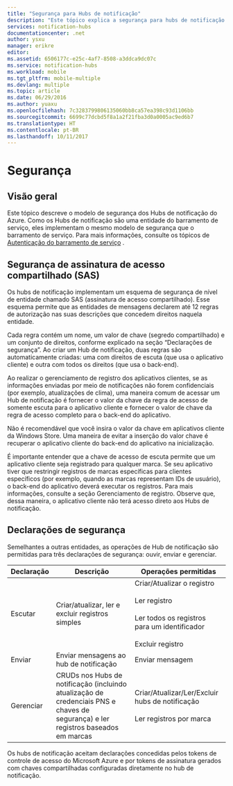 ```yaml
---
title: "Segurança para Hubs de notificação"
description: "Este tópico explica a segurança para hubs de notificação do Azure."
services: notification-hubs
documentationcenter: .net
author: ysxu
manager: erikre
editor: 
ms.assetid: 6506177c-e25c-4af7-8508-a3ddca9dc07c
ms.service: notification-hubs
ms.workload: mobile
ms.tgt_pltfrm: mobile-multiple
ms.devlang: multiple
ms.topic: article
ms.date: 06/29/2016
ms.author: yuaxu
ms.openlocfilehash: 7c3283799806135060bb8ca57ea398c93d1106bb
ms.sourcegitcommit: 6699c77dcbd5f8a1a2f21fba3d0a0005ac9ed6b7
ms.translationtype: HT
ms.contentlocale: pt-BR
ms.lasthandoff: 10/11/2017
---
```

# <a name="security"></a>Segurança
## <a name="overview"></a>Visão geral
Este tópico descreve o modelo de segurança dos Hubs de notificação do Azure. Como os Hubs de notificação são uma entidade do barramento de serviço, eles implementam o mesmo modelo de segurança que o barramento de serviço. Para mais informações, consulte os tópicos de [Autenticação do barramento de serviço](https://msdn.microsoft.com/library/azure/dn155925.aspx) .

## <a name="shared-access-signature-security-sas"></a>Segurança de assinatura de acesso compartilhado (SAS)
Os hubs de notificação implementam um esquema de segurança de nível de entidade chamado SAS (assinatura de acesso compartilhado). Esse esquema permite que as entidades de mensagens declarem até 12 regras de autorização nas suas descrições que concedem direitos naquela entidade.

Cada regra contém um nome, um valor de chave (segredo compartilhado) e um conjunto de direitos, conforme explicado na seção “Declarações de segurança”. Ao criar um Hub de notificação, duas regras são automaticamente criadas: uma com direitos de escuta (que usa o aplicativo cliente) e outra com todos os direitos (que usa o back-end).

Ao realizar o gerenciamento de registro dos aplicativos clientes, se as informações enviadas por meio de notificações não forem confidenciais (por exemplo, atualizações de clima), uma maneira comum de acessar um Hub de notificação é fornecer o valor da chave da regra de acesso de somente escuta para o aplicativo cliente e fornecer o valor de chave da regra de acesso completo para o back-end do aplicativo.

Não é recomendável que você insira o valor da chave em aplicativos cliente da Windows Store. Uma maneira de evitar a inserção do valor chave é recuperar o aplicativo cliente do back-end do aplicativo na inicialização.

É importante entender que a chave de acesso de escuta permite que um aplicativo cliente seja registrado para qualquer marca. Se seu aplicativo tiver que restringir registros de marcas específicas para clientes específicos (por exemplo, quando as marcas representam IDs de usuário), o back-end do aplicativo deverá executar os registros. Para mais informações, consulte a seção Gerenciamento de registro. Observe que, dessa maneira, o aplicativo cliente não terá acesso direto aos Hubs de notificação.

## <a name="security-claims"></a>Declarações de segurança
Semelhantes a outras entidades, as operações de Hub de notificação são permitidas para três declarações de segurança: ouvir, enviar e gerenciar.

| Declaração | Descrição | Operações permitidas |
| --- | --- | --- |
| Escutar |Criar/atualizar, ler e excluir registros simples |Criar/Atualizar o registro<br><br>Ler registro<br><br>Ler todos os registros para um identificador<br><br>Excluir registro |
| Enviar |Enviar mensagens ao hub de notificação |Enviar mensagem |
| Gerenciar |CRUDs nos Hubs de notificação (incluindo atualização de credenciais PNS e chaves de segurança) e ler registros baseados em marcas |Criar/Atualizar/Ler/Excluir hubs de notificação<br><br>Ler registros por marca |

Os hubs de notificação aceitam declarações concedidas pelos tokens de controle de acesso do Microsoft Azure e por tokens de assinatura gerados com chaves compartilhadas configuradas diretamente no hub de notificação.


